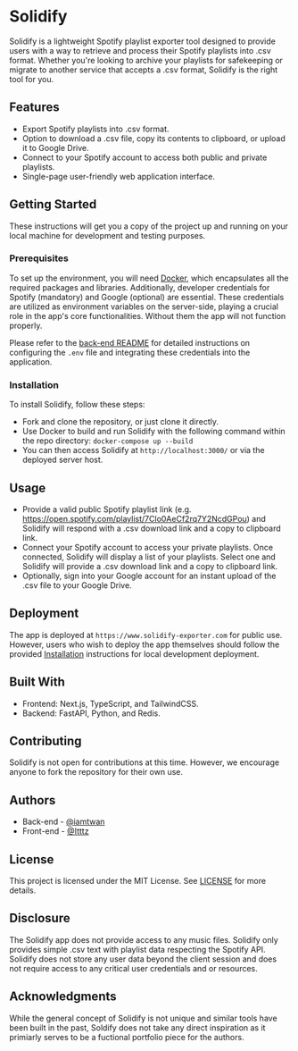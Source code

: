 # Solidify

Solidify is a lightweight Spotify playlist exporter tool designed to provide users with a way to retrieve and process their Spotify playlists into .csv format. Whether you're looking to archive your playlists for safekeeping or migrate to another service that accepts a .csv format, Solidify is the right tool for you.

## Features

- Export Spotify playlists into .csv format.
- Option to download a .csv file, copy its contents to clipboard, or upload it to Google Drive.
- Connect to your Spotify account to access both public and private playlists.
- Single-page user-friendly web application interface.

## Getting Started

These instructions will get you a copy of the project up and running on your local machine for development and testing purposes.

### Prerequisites

To set up the environment, you will need [Docker](https://www.docker.com/), which encapsulates all the required packages and libraries. Additionally, developer credentials for Spotify (mandatory) and Google (optional) are essential. These credentials are utilized as environment variables on the server-side, playing a crucial role in the app's core functionalities. Without them the app will not function properly.

Please refer to the [back-end README](https://github.com/iamtwan/solidify/tree/main/backend#readme) for detailed instructions on configuring the `.env` file and integrating these credentials into the application.

### Installation

To install Solidify, follow these steps:

- Fork and clone the repository, or just clone it directly.
- Use Docker to build and run Solidify with the following command within the repo directory: `docker-compose up --build`
- You can then access Solidify at `http://localhost:3000/` or via the deployed server host.

## Usage

- Provide a valid public Spotify playlist link (e.g. https://open.spotify.com/playlist/7Clo0AeCf2rq7Y2NcdGPou) and Solidify will respond with a .csv download link and a copy to clipboard link.
- Connect your Spotify account to access your private playlists. Once connected, Solidify will display a list of your playlists. Select one and Solidify will provide a .csv download link and a copy to clipboard link.
- Optionally, sign into your Google account for an instant upload of the .csv file to your Google Drive.

## Deployment

The app is deployed at `https://www.solidify-exporter.com` for public use. However, users who wish to deploy the app themselves should follow the provided [Installation](https://github.com/iamtwan/solidify#installation) instructions for local development deployment.

## Built With

- Frontend: Next.js, TypeScript, and TailwindCSS.
- Backend: FastAPI, Python, and Redis.

## Contributing

Solidify is not open for contributions at this time. However, we encourage anyone to fork the repository for their own use.

## Authors

- Back-end - [@iamtwan](https://github.com/iamtwan)
- Front-end - [@Itttz](https://github.com/Itttz)

## License

This project is licensed under the MIT License. See [LICENSE](LICENSE) for more details.

## Disclosure

The Solidify app does not provide access to any music files. Solidify only provides simple .csv text with playlist data respecting the Spotify API. Solidify does not store any user data beyond the client session and does not require access to any critical user credentials and or resources.

## Acknowledgments

While the general concept of Solidify is not unique and similar tools have been built in the past, Soldify does not take any direct inspiration as it primiarly serves to be a fuctional portfolio piece for the authors.

